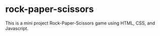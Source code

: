 # rock-paper-scissors
This is a mini project Rock-Paper-Scissors game using HTML, CSS, and Javascript.
